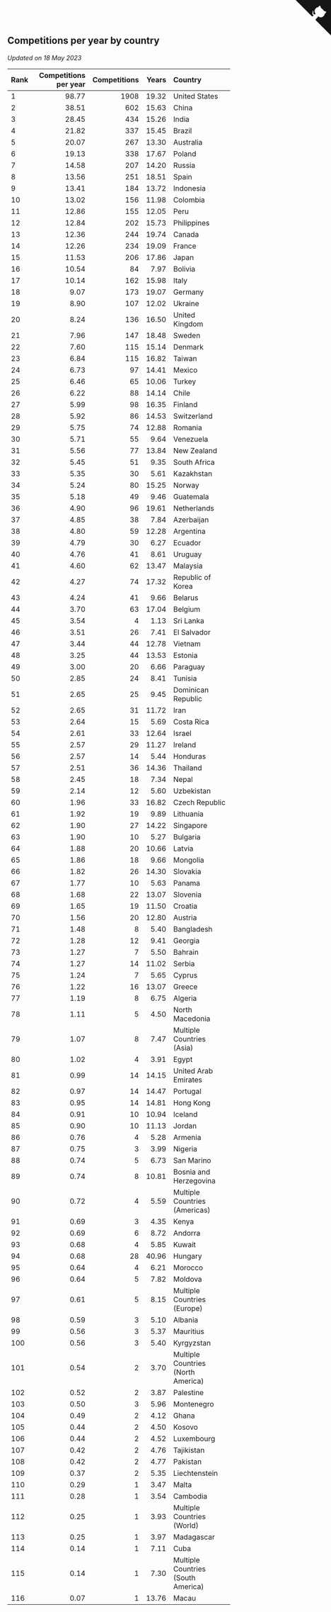 ## Competitions per year by country

*Updated on 18 May 2023*

| Rank | Competitions per year | Competitions | Years | Country |
| :--- | ---: | ---: | ---: | :--- |
| 1 | 98.77 | 1908 | 19.32 | United States |
| 2 | 38.51 | 602 | 15.63 | China |
| 3 | 28.45 | 434 | 15.26 | India |
| 4 | 21.82 | 337 | 15.45 | Brazil |
| 5 | 20.07 | 267 | 13.30 | Australia |
| 6 | 19.13 | 338 | 17.67 | Poland |
| 7 | 14.58 | 207 | 14.20 | Russia |
| 8 | 13.56 | 251 | 18.51 | Spain |
| 9 | 13.41 | 184 | 13.72 | Indonesia |
| 10 | 13.02 | 156 | 11.98 | Colombia |
| 11 | 12.86 | 155 | 12.05 | Peru |
| 12 | 12.84 | 202 | 15.73 | Philippines |
| 13 | 12.36 | 244 | 19.74 | Canada |
| 14 | 12.26 | 234 | 19.09 | France |
| 15 | 11.53 | 206 | 17.86 | Japan |
| 16 | 10.54 | 84 | 7.97 | Bolivia |
| 17 | 10.14 | 162 | 15.98 | Italy |
| 18 | 9.07 | 173 | 19.07 | Germany |
| 19 | 8.90 | 107 | 12.02 | Ukraine |
| 20 | 8.24 | 136 | 16.50 | United Kingdom |
| 21 | 7.96 | 147 | 18.48 | Sweden |
| 22 | 7.60 | 115 | 15.14 | Denmark |
| 23 | 6.84 | 115 | 16.82 | Taiwan |
| 24 | 6.73 | 97 | 14.41 | Mexico |
| 25 | 6.46 | 65 | 10.06 | Turkey |
| 26 | 6.22 | 88 | 14.14 | Chile |
| 27 | 5.99 | 98 | 16.35 | Finland |
| 28 | 5.92 | 86 | 14.53 | Switzerland |
| 29 | 5.75 | 74 | 12.88 | Romania |
| 30 | 5.71 | 55 | 9.64 | Venezuela |
| 31 | 5.56 | 77 | 13.84 | New Zealand |
| 32 | 5.45 | 51 | 9.35 | South Africa |
| 33 | 5.35 | 30 | 5.61 | Kazakhstan |
| 34 | 5.24 | 80 | 15.25 | Norway |
| 35 | 5.18 | 49 | 9.46 | Guatemala |
| 36 | 4.90 | 96 | 19.61 | Netherlands |
| 37 | 4.85 | 38 | 7.84 | Azerbaijan |
| 38 | 4.80 | 59 | 12.28 | Argentina |
| 39 | 4.79 | 30 | 6.27 | Ecuador |
| 40 | 4.76 | 41 | 8.61 | Uruguay |
| 41 | 4.60 | 62 | 13.47 | Malaysia |
| 42 | 4.27 | 74 | 17.32 | Republic of Korea |
| 43 | 4.24 | 41 | 9.66 | Belarus |
| 44 | 3.70 | 63 | 17.04 | Belgium |
| 45 | 3.54 | 4 | 1.13 | Sri Lanka |
| 46 | 3.51 | 26 | 7.41 | El Salvador |
| 47 | 3.44 | 44 | 12.78 | Vietnam |
| 48 | 3.25 | 44 | 13.53 | Estonia |
| 49 | 3.00 | 20 | 6.66 | Paraguay |
| 50 | 2.85 | 24 | 8.41 | Tunisia |
| 51 | 2.65 | 25 | 9.45 | Dominican Republic |
| 52 | 2.65 | 31 | 11.72 | Iran |
| 53 | 2.64 | 15 | 5.69 | Costa Rica |
| 54 | 2.61 | 33 | 12.64 | Israel |
| 55 | 2.57 | 29 | 11.27 | Ireland |
| 56 | 2.57 | 14 | 5.44 | Honduras |
| 57 | 2.51 | 36 | 14.36 | Thailand |
| 58 | 2.45 | 18 | 7.34 | Nepal |
| 59 | 2.14 | 12 | 5.60 | Uzbekistan |
| 60 | 1.96 | 33 | 16.82 | Czech Republic |
| 61 | 1.92 | 19 | 9.89 | Lithuania |
| 62 | 1.90 | 27 | 14.22 | Singapore |
| 63 | 1.90 | 10 | 5.27 | Bulgaria |
| 64 | 1.88 | 20 | 10.66 | Latvia |
| 65 | 1.86 | 18 | 9.66 | Mongolia |
| 66 | 1.82 | 26 | 14.30 | Slovakia |
| 67 | 1.77 | 10 | 5.63 | Panama |
| 68 | 1.68 | 22 | 13.07 | Slovenia |
| 69 | 1.65 | 19 | 11.50 | Croatia |
| 70 | 1.56 | 20 | 12.80 | Austria |
| 71 | 1.48 | 8 | 5.40 | Bangladesh |
| 72 | 1.28 | 12 | 9.41 | Georgia |
| 73 | 1.27 | 7 | 5.50 | Bahrain |
| 74 | 1.27 | 14 | 11.02 | Serbia |
| 75 | 1.24 | 7 | 5.65 | Cyprus |
| 76 | 1.22 | 16 | 13.07 | Greece |
| 77 | 1.19 | 8 | 6.75 | Algeria |
| 78 | 1.11 | 5 | 4.50 | North Macedonia |
| 79 | 1.07 | 8 | 7.47 | Multiple Countries (Asia) |
| 80 | 1.02 | 4 | 3.91 | Egypt |
| 81 | 0.99 | 14 | 14.15 | United Arab Emirates |
| 82 | 0.97 | 14 | 14.47 | Portugal |
| 83 | 0.95 | 14 | 14.81 | Hong Kong |
| 84 | 0.91 | 10 | 10.94 | Iceland |
| 85 | 0.90 | 10 | 11.13 | Jordan |
| 86 | 0.76 | 4 | 5.28 | Armenia |
| 87 | 0.75 | 3 | 3.99 | Nigeria |
| 88 | 0.74 | 5 | 6.73 | San Marino |
| 89 | 0.74 | 8 | 10.81 | Bosnia and Herzegovina |
| 90 | 0.72 | 4 | 5.59 | Multiple Countries (Americas) |
| 91 | 0.69 | 3 | 4.35 | Kenya |
| 92 | 0.69 | 6 | 8.72 | Andorra |
| 93 | 0.68 | 4 | 5.85 | Kuwait |
| 94 | 0.68 | 28 | 40.96 | Hungary |
| 95 | 0.64 | 4 | 6.21 | Morocco |
| 96 | 0.64 | 5 | 7.82 | Moldova |
| 97 | 0.61 | 5 | 8.15 | Multiple Countries (Europe) |
| 98 | 0.59 | 3 | 5.10 | Albania |
| 99 | 0.56 | 3 | 5.37 | Mauritius |
| 100 | 0.56 | 3 | 5.40 | Kyrgyzstan |
| 101 | 0.54 | 2 | 3.70 | Multiple Countries (North America) |
| 102 | 0.52 | 2 | 3.87 | Palestine |
| 103 | 0.50 | 3 | 5.96 | Montenegro |
| 104 | 0.49 | 2 | 4.12 | Ghana |
| 105 | 0.44 | 2 | 4.50 | Kosovo |
| 106 | 0.44 | 2 | 4.52 | Luxembourg |
| 107 | 0.42 | 2 | 4.76 | Tajikistan |
| 108 | 0.42 | 2 | 4.77 | Pakistan |
| 109 | 0.37 | 2 | 5.35 | Liechtenstein |
| 110 | 0.29 | 1 | 3.47 | Malta |
| 111 | 0.28 | 1 | 3.54 | Cambodia |
| 112 | 0.25 | 1 | 3.93 | Multiple Countries (World) |
| 113 | 0.25 | 1 | 3.97 | Madagascar |
| 114 | 0.14 | 1 | 7.11 | Cuba |
| 115 | 0.14 | 1 | 7.30 | Multiple Countries (South America) |
| 116 | 0.07 | 1 | 13.76 | Macau |


<a href="https://github.com/JustinTimeCuber/wca_statistics" class="github-corner" aria-label="View source on Github"><svg width="80" height="80" viewBox="0 0 250 250" style="fill:#151513; color:#fff; position: absolute; top: 0; border: 0; right: 0;" aria-hidden="true"><path d="M0,0 L115,115 L130,115 L142,142 L250,250 L250,0 Z"></path><path d="M128.3,109.0 C113.8,99.7 119.0,89.6 119.0,89.6 C122.0,82.7 120.5,78.6 120.5,78.6 C119.2,72.0 123.4,76.3 123.4,76.3 C127.3,80.9 125.5,87.3 125.5,87.3 C122.9,97.6 130.6,101.9 134.4,103.2" fill="currentColor" style="transform-origin: 130px 106px;" class="octo-arm"></path><path d="M115.0,115.0 C114.9,115.1 118.7,116.5 119.8,115.4 L133.7,101.6 C136.9,99.2 139.9,98.4 142.2,98.6 C133.8,88.0 127.5,74.4 143.8,58.0 C148.5,53.4 154.0,51.2 159.7,51.0 C160.3,49.4 163.2,43.6 171.4,40.1 C171.4,40.1 176.1,42.5 178.8,56.2 C183.1,58.6 187.2,61.8 190.9,65.4 C194.5,69.0 197.7,73.2 200.1,77.6 C213.8,80.2 216.3,84.9 216.3,84.9 C212.7,93.1 206.9,96.0 205.4,96.6 C205.1,102.4 203.0,107.8 198.3,112.5 C181.9,128.9 168.3,122.5 157.7,114.1 C157.9,116.9 156.7,120.9 152.7,124.9 L141.0,136.5 C139.8,137.7 141.6,141.9 141.8,141.8 Z" fill="currentColor" class="octo-body"></path></svg></a><style>.github-corner:hover .octo-arm{animation:octocat-wave 560ms ease-in-out}@keyframes octocat-wave{0%,100%{transform:rotate(0)}20%,60%{transform:rotate(-25deg)}40%,80%{transform:rotate(10deg)}}@media (max-width:500px){.github-corner:hover .octo-arm{animation:none}.github-corner .octo-arm{animation:octocat-wave 560ms ease-in-out}}</style>

